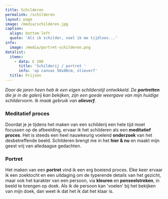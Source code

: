 ```yaml
---
title: Schilderen
permalink: /schilderen
layout: page
image: /media/schilderen.jpg
caption:
  align: bottom left
  quote: 'Als ik schilder, voel ik me tijdloos...'
info:
  image: /media/portret-schilderen.png
datalist:
  items:
    - data: € 200
      title: 'Schilderij / portret '
      info: 'op canvas 50x80cm, olieverf'
  title: Prijzen
---
```


_Door de jaren heen heb ik een eigen schilderstijl ontwikkeld. De **portretten** die je in de galerij kan bekijken, zijn een goede weergave van mijn huidige schildervorm. Ik maak gebruik van **olieverf**._

### Meditatief proces

Doordat je je tijdens het maken van een schilderij een hele tijd moet focussen op de afbeelding, ervaar ik het schilderen als een **meditatief proces**. Het is steeds een heel nauwkeurig voelend **onderzoek** van het desbetreffende beeld. Schilderen brengt me in het **hier & nu** en maakt mijn geest vrij van alledaagse gedachten.

### Portret

Het maken van een **portret** vind ik een erg boeiend proces. Elke keer ervaar ik een zoektocht en een uitdaging om
de typerende details van het gezicht, maar ook het karakter van een persoon, via **kleuren** en **penseelstreken**, in beeld te brengen op doek.
Als ik de persoon kan 'voelen' bij het bekijken van mijn doek, dan weet ik dat het ik dat het klaar is.

